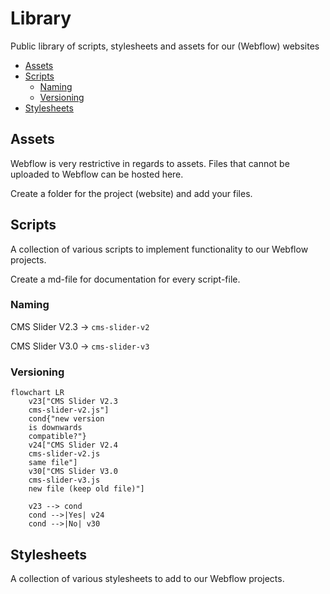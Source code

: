 # Library
Public library of scripts, stylesheets and assets for our (Webflow) websites
- [Assets](#assets)
- [Scripts](#scripts)
  - [Naming](#naming)
  - [Versioning](#versioning)
- [Stylesheets](#stylesheets)

## Assets
Webflow is very restrictive in regards to assets. Files that cannot be uploaded to Webflow can be hosted here.

Create a folder for the project (website) and add your files.

## Scripts
A collection of various scripts to implement functionality to our Webflow projects.

Create a md-file for documentation for every script-file.
### Naming
CMS Slider V2.3 -> `cms-slider-v2`

CMS Slider V3.0 -> `cms-slider-v3`
### Versioning
<!-- https://mermaid.js.org/intro/ -->
```mermaid
flowchart LR
    v23["CMS Slider V2.3
    cms-slider-v2.js"]
    cond{"new version
    is downwards
    compatible?"}
    v24["CMS Slider V2.4
    cms-slider-v2.js
    same file"]
    v30["CMS Slider V3.0
    cms-slider-v3.js
    new file (keep old file)"]

    v23 --> cond
    cond -->|Yes| v24
    cond -->|No| v30
```

## Stylesheets
A collection of various stylesheets to add to our Webflow projects.